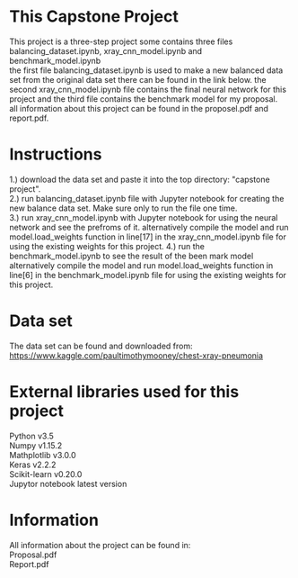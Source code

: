 # This Capstone Project
This project is a three-step project some contains three files balancing_dataset.ipynb, xray_cnn_model.ipynb and benchmark_model.ipynb
<br>
the first file balancing_dataset.ipynb is used to make a new balanced data set from the original data set there can be found in the link below. 
the second xray_cnn_model.ipynb file contains the final neural network for this project and the third file contains the benchmark model for my proposal.
<br>
all information about this project can be found in the proposel.pdf and report.pdf.

# Instructions
1.) download the data set and paste it into the top directory: "capstone project".
<br>
2.) run balancing_dataset.ipynb file with Jupyter notebook for creating the new balance data set. Make sure only to run the file one time.
<br>
3.) run xray_cnn_model.ipynb with Jupyter notebook for using the neural network and see the prefroms of it.
    alternatively compile the model and run model.load_weights function in line[17] in the xray_cnn_model.ipynb file for using the existing weights for this project.
4.) run the benchmark_model.ipynb to see the result of the been mark model
    alternatively compile the model and run model.load_weights function in line[6] in the benchmark_model.ipynb file for using the existing weights for this project.

# Data set
The data set can be found and downloaded from:
https://www.kaggle.com/paultimothymooney/chest-xray-pneumonia

# External libraries used for this project
Python v3.5
<br>
Numpy v1.15.2
<br>
Mathplotlib v3.0.0
<br>
Keras v2.2.2
<br>
Scikit-learn v0.20.0
<br>
Jupytor notebook latest version

# Information
All information about the project can be found in:
<br>
Proposal.pdf
<br>
Report.pdf
